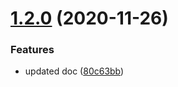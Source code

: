 # [1.2.0](http://bitbucket.org/adaptavistlabs/module-aws-route53-delegate-zone/compare/v1.1.0...v1.2.0) (2020-11-26)


### Features

* updated doc ([80c63bb](http://bitbucket.org/adaptavistlabs/module-aws-route53-delegate-zone/commits/80c63bb147548b6612650d4c67c9374405bac5ef))
